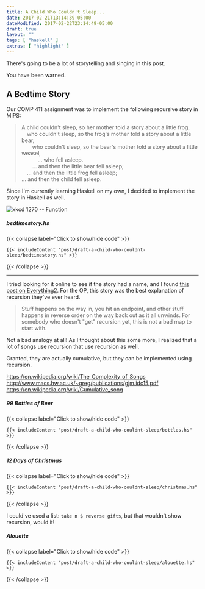 ```yaml
---
title: A Child Who Couldn't Sleep...
date: 2017-02-21T13:14:39-05:00
dateModified: 2017-02-22T23:14:49-05:00
draft: true
layout: ""
tags: [ "haskell" ]
extras: [ "highlight" ]
---
```


There's going to be a lot of storytelling and singing in this post.

You have been warned.

## A Bedtime Story
Our COMP 411 assignment was to implement the following recursive story in MIPS:

> A child couldn't sleep, so her mother told a story about a little frog,  
> &emsp;who couldn't sleep, so the frog's mother told a story about a little bear,  
> &emsp;&emsp;who couldn't sleep, so the bear's mother told a story about a little weasel,  
> &emsp;&emsp;&emsp;... who fell asleep.  
> &emsp;&emsp;... and then the little bear fell asleep;  
> &emsp;... and then the little frog fell asleep;  
> ... and then the child fell asleep.

Since I'm currently learning Haskell on my own, I decided to implement the story in Haskell as well.

![xkcd 1270 -- Function](https://imgs.xkcd.com/comics/functional.png)

##### bedtimestory.hs
{{< collapse label="Click to show/hide code" >}}
<pre><code class="language-haskell">{{< includeContent "post/draft-a-child-who-couldnt-sleep/bedtimestory.hs" >}}</code></pre>
{{< /collapse >}}

---

I tried looking for it online to see if the story had a name, and I found [this post on Everything2](http://everything2.com/user/wharfinger/writeups/recursion). For the OP, this story was the best explanation of recursion they've ever heard.

> Stuff happens on the way in, you hit an endpoint, and other stuff happens in reverse order on the way back out as it all unwinds. For somebody who doesn't "get" recursion yet, this is not a bad map to start with.

Not a bad analogy at all! As I thought about this some more, I realized that a lot of songs use recursion
that use recursion as well.

Granted, they are actually cumulative, but they can be implemented using recursion.

https://en.wikipedia.org/wiki/The_Complexity_of_Songs
http://www.macs.hw.ac.uk/~greg/publications/gjm.idc15.pdf
https://en.wikipedia.org/wiki/Cumulative_song

##### 99 Bottles of Beer
{{< collapse label="Click to show/hide code" >}}
<pre><code class="language-haskell">{{< includeContent "post/draft-a-child-who-couldnt-sleep/bottles.hs" >}}</code></pre>
{{< /collapse >}}

##### 12 Days of Christmas
{{< collapse label="Click to show/hide code" >}}
<pre><code class="language-haskell">{{< includeContent "post/draft-a-child-who-couldnt-sleep/christmas.hs" >}}</code></pre>
{{< /collapse >}}

I could've used a list: `take n $ reverse gifts`, but that wouldn't show recursion, would it!

##### Alouette
{{< collapse label="Click to show/hide code" >}}
<pre><code class="language-haskell">{{< includeContent "post/draft-a-child-who-couldnt-sleep/alouette.hs" >}}</code></pre>
{{< /collapse >}}

